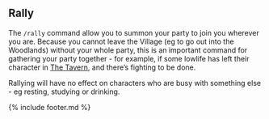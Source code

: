 ## Rally
The `/rally` command allow you to summon your party to join you wherever you are. Because you cannot leave the
  Village (eg to go out into the Woodlands) without your whole party, this is an important command for gathering your
  party together - for example, if some lowlife has left their character in [The Tavern](../tavern/index.md), and there’s fighting to be
  done.

Rallying will have no effect on characters who are busy with something else - eg resting, studying or drinking.

{% include footer.md %}